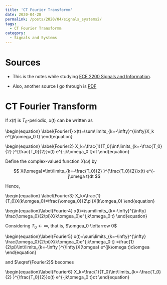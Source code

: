 ```yaml
---
title: 'CT Fourier Transformm'
date: 2020-04-28
permalink: /posts/2020/04/signals_systems2/
tags:
  - CT Fourier Transformm
category:
  - Signals and Systems
---
```



# Sources 
- This is the notes while studying [ECE 2200 Signals and Information](https://www.youtube.com/watch?v=pKBiM809pHg&list=PLbRC1c7YJfgBuWDCFI8kVYfdd_GnOkKmm).

- Also, another source I go through is [PDF](https://pages.jh.edu/~bcooper8/sigma_files/courses/214/signalsandsystemsnotes.pdf)


# CT Fourier Transform
If $x(t)$ is $T_0$-periodic, $x(t)$ can be written as 

\begin{equation} \label{Fourier1}
x(t)=\sum\limits_{k=-\infty}^{\infty}X_k e^{jk\omega_0 t}
\end{equation}

\begin{equation} \label{Fourier2}
X_k=\frac{1}{T_0}\int\limits_{k=-\frac{T_0}{2} }^{\frac{T_0}{2}}x(t) e^{-jk\omega_0 t}dt 
\end{equation}

Define the complex-valued function $X(\omega)$ by

$$
X(\omega)=\int\limits_{k=-\frac{T_0}{2} }^{\frac{T_0}{2}}x(t) e^{-j\omega t}dt 
$$

Hence,

\begin{equation} \label{Fourier3}
X_k=\frac{1}{T_0}X(k\omgea_0)=\frac{\omega_0}{2\pi}X(k\omgea_0)
\end{equation}

\begin{equation}\label{Fourier4}
x(t)=\sum\limits_{k=-\infty}^{\infty} \frac{\omega_0}{2\pi}X(k\omgea_0)e^{jk\omega_0 t}
\end{equation}

Considering $T_0 \leftarrow \infty$, that is, $\omgea_0 \leftarrow 0$


\begin{equation}\label{Fourier5}
x(t)=\sum\limits_{k=-\infty}^{\infty} \frac{\omega_0}{2\pi}X(k\omgea_0)e^{jk\omega_0 t}
=\frac{1}{2\pi}\int\limits_{k=-\infty }^{\infty}X(\omgea) e^{jk\omega t}d\omgea 
\end{equation}

and $\eqref{Fourier2}$ becomes

\begin{equation}\label{Fourier6}
X_k=\frac{1}{T_0}\int\limits_{k=-\frac{T_0}{2} }^{\frac{T_0}{2}}x(t) e^{-jk\omega_0 t}dt 
\end{equation}